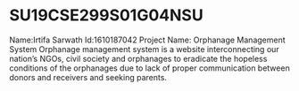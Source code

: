 # SU19CSE299S01G04NSU
Name:Irtifa Sarwath
Id:1610187042
Project Name: Orphanage Management System 
Orphanage management system is a website interconnecting our nation’s NGOs, civil society and orphanages to eradicate the hopeless conditions of the orphanages due to lack of proper communication between donors and receivers and seeking parents.

